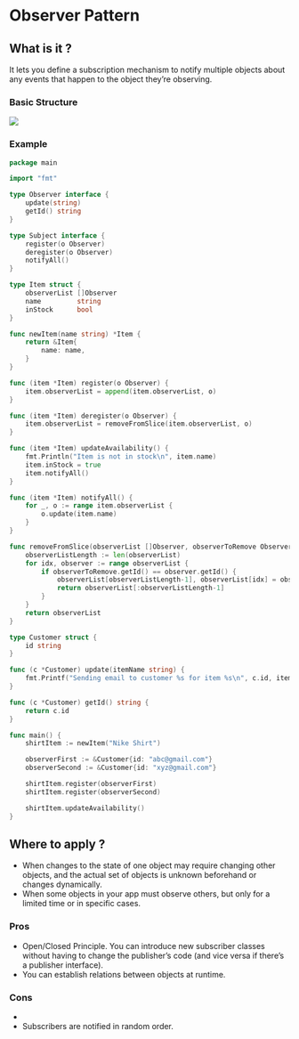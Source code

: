 # Observer Pattern

## What is it ?

It lets you define a subscription mechanism to notify multiple objects about any events that happen to the object they’re observing.

### Basic Structure

<image src="https://github.com/aditya109/software-engineering-interview-rampup/blob/main/2-system-design-and-rest/2-design-patterns/assets/observer-pattern.png?raw=true"/>

### Example

```go
package main

import "fmt"

type Observer interface {
	update(string)
	getId() string
}

type Subject interface {
	register(o Observer)
	deregister(o Observer)
	notifyAll()
}

type Item struct {
	observerList []Observer
	name         string
	inStock      bool
}

func newItem(name string) *Item {
	return &Item{
		name: name,
	}
}

func (item *Item) register(o Observer) {
	item.observerList = append(item.observerList, o)
}

func (item *Item) deregister(o Observer) {
	item.observerList = removeFromSlice(item.observerList, o)
}

func (item *Item) updateAvailability() {
	fmt.Println("Item is not in stock\n", item.name)
	item.inStock = true
	item.notifyAll()
}

func (item *Item) notifyAll() {
	for _, o := range item.observerList {
		o.update(item.name)
	}
}

func removeFromSlice(observerList []Observer, observerToRemove Observer) []Observer {
	observerListLength := len(observerList)
	for idx, observer := range observerList {
		if observerToRemove.getId() == observer.getId() {
			observerList[observerListLength-1], observerList[idx] = observerList[idx], observerList[observerListLength-1]
			return observerList[:observerListLength-1]
		}
	}
	return observerList
}

type Customer struct {
	id string
}

func (c *Customer) update(itemName string) {
	fmt.Printf("Sending email to customer %s for item %s\n", c.id, itemName)
}

func (c *Customer) getId() string {
	return c.id
}

func main() {
	shirtItem := newItem("Nike Shirt")

	observerFirst := &Customer{id: "abc@gmail.com"}
	observerSecond := &Customer{id: "xyz@gmail.com"}

	shirtItem.register(observerFirst)
	shirtItem.register(observerSecond)

	shirtItem.updateAvailability()
}

```

## Where to apply ?

- When changes to the state of one object may require changing other objects, and the actual set of objects is unknown beforehand or changes dynamically.
- When some objects in your app must observe others, but only for a limited time or in specific cases.

### Pros

- Open/Closed Principle. You can introduce new subscriber classes without having to change the publisher’s code (and vice versa if there’s a publisher interface). 
- You can establish relations between objects at runtime.

### Cons
- 
- Subscribers are notified in random order.

